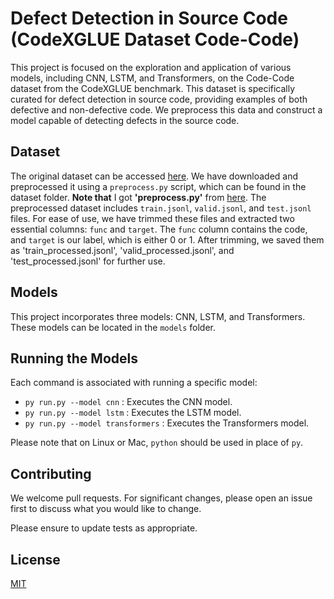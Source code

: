 # Defect Detection in Source Code (CodeXGLUE Dataset Code-Code)

This project is focused on the exploration and application of various models, including CNN, LSTM, and Transformers, on the Code-Code dataset from the CodeXGLUE benchmark. This dataset is specifically curated for defect detection in source code, providing examples of both defective and non-defective code. We preprocess this data and construct a model capable of detecting defects in the source code.

## Dataset

The original dataset can be accessed [here](https://drive.google.com/file/d/1x6hoF7G-tSYxg8AFybggypLZgMGDNHfF/view). We have downloaded and preprocessed it using a `preprocess.py` script, which can be found in the dataset folder. **Note that** I got  **'preprocess.py'** from [here](https://github.com/microsoft/CodeXGLUE/tree/main/Code-Code/Defect-detection/dataset). The preprocessed dataset includes `train.jsonl`, `valid.jsonl`, and `test.jsonl` files. For ease of use, we have trimmed these files and extracted two essential columns: `func` and `target`. The `func` column contains the code, and `target` is our label, which is either 0 or 1. After trimming, we saved them as 'train_processed.jsonl', 'valid_processed.jsonl', and 'test_processed.jsonl' for further use.

## Models

This project incorporates three models: CNN, LSTM, and Transformers. These models can be located in the `models` folder.

## Running the Models

Each command is associated with running a specific model:

- `py run.py --model cnn` : Executes the CNN model.
- `py run.py --model lstm` : Executes the LSTM model.
- `py run.py --model transformers` : Executes the Transformers model.

Please note that on Linux or Mac, `python` should be used in place of `py`.

## Contributing

We welcome pull requests. For significant changes, please open an issue first to discuss what you would like to change.

Please ensure to update tests as appropriate.

## License

[MIT](https://choosealicense.com/licenses/mit/)

